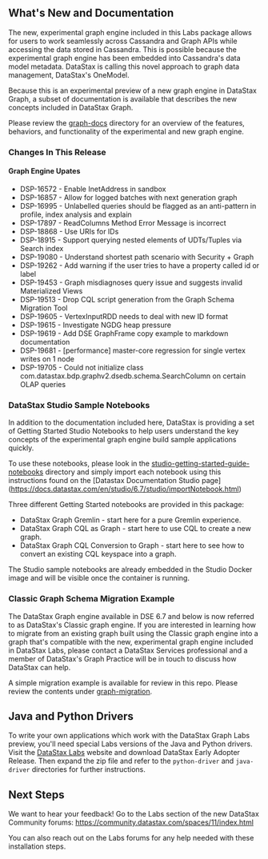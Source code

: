 ## What's New and Documentation

The new, experimental graph engine included in this Labs package
allows for users to work seamlessly across Cassandra and Graph APIs
while accessing the data stored in Cassandra. This is possible because
the experimental graph engine has been embedded into Cassandra's data
model metadata. DataStax is calling this novel approach to graph data
management, DataStax's OneModel.

Because this is an experimental preview of a new graph engine in
DataStax Graph, a subset of documentation is available that describes
the new concepts included in DataStax Graph.

Please review the [graph-docs](./graph-docs/) directory for an
overview of the features, behaviors, and functionality of the
experimental and new graph engine.

### Changes In This Release

#### Graph Engine Upates

- DSP-16572 - Enable InetAddress in sandbox
- DSP-16857 - Allow for logged batches with next generation graph
- DSP-16995 - Unlabelled queries should be flagged as an anti-pattern in profile, index analysis and explain
- DSP-17897 - ReadColumns Method Error Message is incorrect
- DSP-18868 - Use URIs for IDs
- DSP-18915 - Support querying nested elements of UDTs/Tuples via Search index
- DSP-19080 - Understand shortest path scenario with Security + Graph
- DSP-19262 - Add warning if the user tries to have a property called id or label
- DSP-19453 - Graph misdiagnoses query issue and suggests invalid Materialized Views
- DSP-19513 - Drop CQL script generation from the Graph Schema Migration Tool
- DSP-19605 - VertexInputRDD needs to deal with new ID format
- DSP-19615 - Investigate NGDG heap pressure
- DSP-19619 - Add DSE GraphFrame copy example to markdown documentation
- DSP-19681 - [performance] master-core regression for single vertex writes on 1 node
- DSP-19705 - Could not initialize class com.datastax.bdp.graphv2.dsedb.schema.SearchColumn on certain OLAP queries

### DataStax Studio Sample Notebooks

In addition to the documentation included here, DataStax is providing
a set of Getting Started Studio Notebooks to help users understand the
key concepts of the experimental graph engine build sample
applications quickly.

To use these notebooks, please look in the [studio-getting-started-guide-notebooks](./studio-getting-started-guide-notebooks/) directory and simply import each notebook using this instructions found on the [Datastax Documentation Studio page] (https://docs.datastax.com/en/studio/6.7/studio/importNotebook.html) 

Three different Getting Started notebooks are provided in this
package:

* DataStax Graph Gremlin - start here for a pure Gremlin experience.
* DataStax Graph CQL as Graph - start here to use CQL to create a
  new graph.
* DataStax Graph CQL Conversion to Graph - start here to see how
  to convert an existing CQL keyspace into a graph.

The Studio sample notebooks are already embedded in the Studio Docker
image and will be visible once the container is running.

### Classic Graph Schema Migration Example

The DataStax Graph engine available in DSE 6.7 and below is now
referred to as DataStax's Classic graph engine. If you are interested
in learning how to migrate from an existing graph built using the
Classic graph engine into a graph that's compatible with the new,
experimental graph engine included in DataStax Labs, please contact a
DataStax Services professional and a member of DataStax's Graph
Practice will be in touch to discuss how DataStax can help.

A simple migration example is available for review in this repo.
Please review the contents under [graph-migration](./graph-migration/).

## Java and Python Drivers

To write your own applications which work with the DataStax Graph Labs
preview, you'll need special Labs versions of the Java and Python
drivers. Visit the [DataStax Labs][1] website and download DataStax
Early Adopter Release. Then expand the zip file and refer to the `python-driver`
and `java-driver` directories for further instructions.

## Next Steps

We want to hear your feedback! Go to the Labs section of the new
DataStax Community forums:
<https://community.datastax.com/spaces/11/index.html>

You can also reach out on the Labs forums for any help needed with
these installation steps.

[1]: https://downloads.datastax.com/#labs
[4]: https://www.datastax.com/terms/datastax-labs-terms